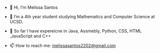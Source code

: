 - 👋 Hi, I’m Melissa Santos
- 👀 I’m a 4th year student studying Mathematics and Computer Science at UCSD.
- 🌱 So far I have expereicne in Java, Assmebly, Python, CSS, HTML ,JavaScript and C++

- 📫 How to reach me: melissasantos2202@gmail.com



